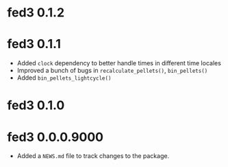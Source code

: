 # fed3 0.1.2

# fed3 0.1.1

* Added `clock` dependency to better handle times in different time locales
* Improved a bunch of bugs in `recalculate_pellets()`, `bin_pellets()`
* Added `bin_pellets_lightcycle()`

# fed3 0.1.0

# fed3 0.0.0.9000

* Added a `NEWS.md` file to track changes to the package.
